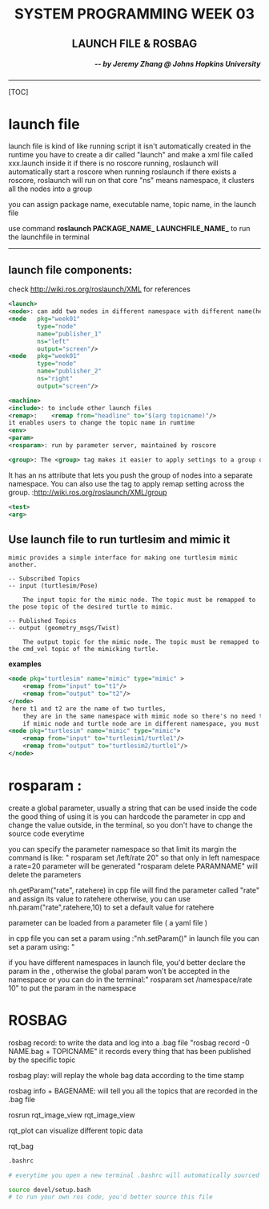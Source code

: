<h1 align="center"> SYSTEM PROGRAMMING WEEK 03 </h1>
<h2 align = "center"> LAUNCH FILE & ROSBAG </h2>

<h5 align="right"> -- by Jeremy Zhang
@ Johns Hopkins University</h5>

---

[TOC]



# launch file

launch file is kind of like running script
it isn't automatically created in the runtime
you have to create a dir called "launch" and make a xml file called xxx.launch inside it
if there is no roscore running, roslaunch will automatically start a roscore when running roslaunch
if there exists a roscore, roslaunch will run on that core
"ns" means namespace, it clusters all the nodes into a group

you can assign package name, executable name, topic name, in the launch file

use command **roslaunch PACKAGE_NAME_ LAUNCHFILE_NAME_** to run the launchfile in terminal

***

## launch file components:

check http://wiki.ros.org/roslaunch/XML for references

```xml
<launch>
<node>: can add two nodes in different namespace with different name(here refers to topic name) but the node name can be the same: 
<node	pkg="week01"
        type="node"
        name="publisher_1"
        ns="left"
        output="screen"/>
<node	pkg="week01"
        type="node"
		name="publisher_2"
		ns="right"
		output="screen"/>

<machine>
<include>: to include other launch files
<remap>:	<remap from="headline" to="$(arg topicname)"/>
it enables users to change the topic name in rumtime
<env>
<param>
<rosparam>: run by parameter server, maintained by roscore

<group>: The <group> tag makes it easier to apply settings to a group of nodes. Or you can reuse the same node for different purposes.
```

It has an ns attribute that lets you push the group of nodes into a separate namespace. You can also use the <remap> tag to apply remap setting across the group. :http://wiki.ros.org/roslaunch/XML/group

```xml
<test>
<arg>
```

## Use launch file to run turtlesim and mimic it

	mimic provides a simple interface for making one turtlesim mimic another.
	
	-- Subscribed Topics
	-- input (turtlesim/Pose)
	
		The input topic for the mimic node. The topic must be remapped to the pose topic of the desired turtle to mimic. 
	
	-- Published Topics
	-- output (geometry_msgs/Twist)
	
		The output topic for the mimic node. The topic must be remapped to the cmd_vel topic of the mimicking turtle. 

**examples**

```xml
<node pkg="turtlesim" name="mimic" type="mimic" >
    <remap from="input" to="t1"/>
    <remap from="output" to="t2"/>
</node> 
 here t1 and t2 are the name of two turtles, 
	they are in the same namespace with mimic node so there's no need to specify the namespace field before t1, 
	if mimic node and turtle node are in different namespace, you must add namespace before turtle name like: 
<node pkg="turtlesim" name="mimic" type="mimic">
    <remap from="input" to="turtlesim1/turtle1"/>
    <remap from="output" to="turtlesim2/turtle1"/>
</node>
```





# rosparam :

create a global parameter, usually a string that can be used inside the code
the good thing of using it is you can hardcode the parameter in cpp and change the 
value outside, in the terminal, so you don't have to change the 
source code everytime

you can specify the parameter namespace so that limit its margin
the command is like: " rosparam set /left/rate 20" so that only in left namespace
a rate=20 parameter will be generated
"rosparam delete PARAMNAME" will delete the parameters

nh.getParam("rate", ratehere) in cpp file will find the parameter called "rate" and assign its value to ratehere
otherwise, you can use nh.param<double>("rate",ratehere,10) to set a default value for ratehere

parameter can be loaded from a parameter file ( a yaml file )


in cpp file you can set a param using :"nh.setParam()"
in launch file you can set a param using: " <param name="rate" value="1" type="double"/>


if you have different namespaces in launch file, you'd better declare the param in the <node></node>, otherwise the global param won't be accepted in the namespace
or you can do in the terminal:" rosparam set /namespace/rate 10" to put the param in the namespace



# ROSBAG

rosbag record: to write the data and log into a .bag file "rosbag record -0 NAME.bag + TOPICNAME"
		it records every thing that has been published by the specific topic

rosbag play: will replay the whole bag data according to the time stamp

rosbag info + BAGENAME: will tell you all the topics that are recorded in the .bag file


rosrun rqt_image_view rqt_image_view

rqt_plot can visualize different topic data

rqt_bag



``` bash
.bashrc

# everytime you open a new terminal .bashrc will automatically sourced and ros bash file is included in it.

source devel/setup.bash
# to run your own ros code, you'd better source this file 
```


